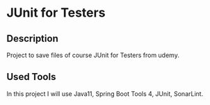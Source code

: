 # JUnit for Testers

## Description

Project to save files of course JUnit for Testers from udemy.

## Used Tools 

In this project I will use Java11, Spring Boot Tools 4, JUnit, SonarLint.
